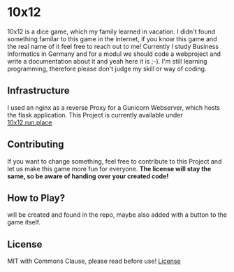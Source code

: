 # 10x12
10x12 is a dice game, which my family learned in vacation. I didn't found something familar to this game in the internet, if you know this game and the real name of it feel free to reach out to me!
Currently I study Business Informatics in Germany and for a modul we should code a webproject and write a documentation about it and yeah here it is ;-). I'm still learning programming, therefore please don't judge my skill or way of coding.

## Infrastructure
I used an nginx as a reverse Proxy for a Gunicorn Webserver, which hosts the flask application. This Project is currently available under [10x12.run.place](https://10x12.run.place)

## Contributing
If you want to change something, feel free to contribute to this Project and let us make this game more fun for everyone. **The license will stay the same, so be aware of handing over your created code!**

## How to Play?
will be created and found in the repo, maybe also added with a button to the game itself.

## License
MIT with Commons Clause, please read before use!
[License](../master/LICENSE)
